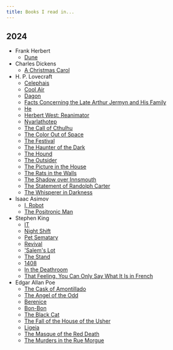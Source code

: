 ```yaml
---
title: Books I read in...
---
```


## 2024

* Frank Herbert
    * [Dune](https://en.wikipedia.org/wiki/Dune_%28novel%29#Plot)
* Charles Dickens
    * [A Christmas Carol](https://en.wikipedia.org/wiki/A_Christmas_Carol#Plot)
* H. P. Lovecraft
    * [Celephais](https://en.wikipedia.org/wiki/Celepha%C3%AFs#Plot)
    * [Cool Air](https://en.wikipedia.org/wiki/Cool_Air#Plot)
    * [Dagon](https://en.wikipedia.org/wiki/Dagon_%28short_story%29#Plot)
    * [Facts Concerning the Late Arthur Jermyn and His Family](https://en.wikipedia.org/wiki/Facts_Concerning_the_Late_Arthur_Jermyn_and_His_Family#Plot)
    * [He](https://en.wikipedia.org/wiki/He_%28short_story%29#Plot)
    * [Herbert West: Reanimator](https://en.wikipedia.org/wiki/Herbert_West%E2%80%93Reanimator#Plot)
    * [Nyarlathotep](https://en.wikipedia.org/wiki/Nyarlathotep_%28short_story%29#Plot)
    * [The Call of Cthulhu](https://en.wikipedia.org/wiki/The_Call_of_Cthulhu#Plot)
    * [The Color Out of Space](https://en.wikipedia.org/wiki/The_Colour_Out_of_Space#Synopsis)
    * [The Festival](https://en.wikipedia.org/wiki/The_Festival_(short_story)#Synopsis)
    * [The Haunter of the Dark](https://en.wikipedia.org/wiki/The_Haunter_of_the_Dark#Plot)
    * [The Hound](https://en.wikipedia.org/wiki/The_Hound#Plot)
    * [The Outsider](https://en.wikipedia.org/wiki/The_Outsider_(short_story)#Synopsis)
    * [The Picture in the House](https://en.wikipedia.org/wiki/The_Picture_in_the_House#Plot)
    * [The Rats in the Walls](https://en.wikipedia.org/wiki/The_Rats_in_the_Walls#Plot)
    * [The Shadow over Innsmouth](https://en.wikipedia.org/wiki/The_Shadow_over_Innsmouth#Plot)
    * [The Statement of Randolph Carter](https://en.wikipedia.org/wiki/The_Statement_of_Randolph_Carter#Plot)
    * [The Whisperer in Darkness](https://en.wikipedia.org/wiki/The_Whisperer_in_Darkness#Plot)
* Isaac Asimov
    * [I, Robot](https://en.wikipedia.org/wiki/I,_Robot#Contents)
    * [The Positronic Man](https://en.wikipedia.org/wiki/The_Positronic_Man#Plot_summary)
* Stephen King
    * [IT](https://en.wikipedia.org/wiki/It_(novel)#Plot)
    * [Night Shift](https://en.wikipedia.org/wiki/Night_Shift_(short_story_collection)#Stories)
    * [Pet Sematary](https://en.wikipedia.org/wiki/Pet_Sematary#Plot)
    * [Revival](https://en.wikipedia.org/wiki/Revival_(novel)#Plot)
    * [\'Salem\'s Lot](https://en.wikipedia.org/wiki/%27Salem%27s_Lot#Plot)
    * [The Stand](https://en.wikipedia.org/wiki/The_Stand#Plot)
    * [1408](https://en.wikipedia.org/wiki/1408_(short_story)#Plot)
    * [In the Deathroom](https://en.wikipedia.org/wiki/In_the_Deathroom#Plot_summary)
    * [That Feeling, You Can Only Say What It Is in French](https://en.wikipedia.org/wiki/That_Feeling,_You_Can_Only_Say_What_It_Is_in_French#Plot_summary)
* Edgar Allan Poe
    * [The Cask of Amontillado](https://en.wikipedia.org/wiki/The_Cask_of_Amontillado#Plot_summary)
    * [The Angel of the Odd](https://en.wikipedia.org/wiki/The_Angel_of_the_Odd#Plot_summary)
    * [Berenice](https://en.wikipedia.org/wiki/Berenice_(short_story)#Plot_summary)
    * [Bon-Bon](https://en.wikipedia.org/wiki/Bon-Bon_(short_story)#Plot_summary)
    * [The Black Cat](https://en.wikipedia.org/wiki/The_Black_Cat_(short_story)#Plot)
    * [The Fall of the House of the Usher](https://en.wikipedia.org/wiki/The_Fall_of_the_House_of_Usher#Plot)
    * [Ligeia](https://en.wikipedia.org/wiki/Ligeia#Plot_summary)
    * [The Masque of the Red Death](https://en.wikipedia.org/wiki/The_Masque_of_the_Red_Death#Plot_summary)
    * [The Murders in the Rue Morgue](https://en.wikipedia.org/wiki/The_Murders_in_the_Rue_Morgue#Plot_summary)
